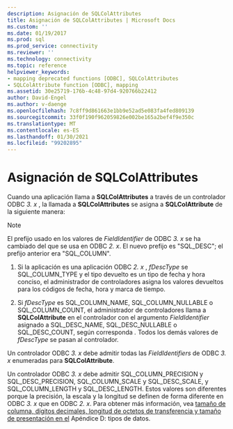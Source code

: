 ```yaml
---
description: Asignación de SQLColAttributes
title: Asignación de SQLColAttributes | Microsoft Docs
ms.custom: ''
ms.date: 01/19/2017
ms.prod: sql
ms.prod_service: connectivity
ms.reviewer: ''
ms.technology: connectivity
ms.topic: reference
helpviewer_keywords:
- mapping deprecated functions [ODBC], SQLColAttributes
- SQLColAttribute function [ODBC], mapping
ms.assetid: 30e25719-176b-4c48-97d4-920766b22412
author: David-Engel
ms.author: v-daenge
ms.openlocfilehash: 7c8ff9d861663e1bb9e52ad5e083fa4fed809139
ms.sourcegitcommit: 33f0f190f962059826e002be165a2bef4f9e350c
ms.translationtype: MT
ms.contentlocale: es-ES
ms.lasthandoff: 01/30/2021
ms.locfileid: "99202895"
---
```

# <a name="sqlcolattributes-mapping"></a>Asignación de SQLColAttributes
Cuando una aplicación llama a **SQLColAttributes** a través de un controlador ODBC *3. x* , la llamada a **SQLColAttributes** se asigna a **SQLColAttribute** de la siguiente manera:  
  
> [!NOTE]
>  El prefijo usado en los valores de *FieldIdentifier* de ODBC *3. x* se ha cambiado del que se usa en ODBC *2. x*. El nuevo prefijo es "SQL_DESC"; el prefijo anterior era "SQL_COLUMN".  
  
1.  Si la aplicación es una aplicación ODBC *2. x* , *fDescType* se SQL_COLUMN_TYPE y el tipo devuelto es un tipo de fecha y hora conciso, el administrador de controladores asigna los valores devueltos para los códigos de fecha, hora y marca de tiempo.  
  
2.  Si *fDescType* es SQL_COLUMN_NAME, SQL_COLUMN_NULLABLE o SQL_COLUMN_COUNT, el administrador de controladores llama a **SQLColAttribute** en el controlador con el argumento *FieldIdentifier* asignado a SQL_DESC_NAME, SQL_DESC_NULLABLE o SQL_DESC_COUNT, según corresponda *.* Todos los demás valores de *fDescType* se pasan al controlador.  
  
 Un controlador ODBC *3. x* debe admitir todas las *FieldIdentifiers* de ODBC *3. x* enumeradas para **SQLColAttribute**.  
  
 Un controlador ODBC *3. x* debe admitir SQL_COLUMN_PRECISION y SQL_DESC_PRECISION, SQL_COLUMN_SCALE y SQL_DESC_SCALE, y SQL_COLUMN_LENGTH y SQL_DESC_LENGTH. Estos valores son diferentes porque la precisión, la escala y la longitud se definen de forma diferente en ODBC *3. x* que en ODBC *2. x*. Para obtener más información, vea [tamaño de columna, dígitos decimales, longitud de octetos de transferencia y tamaño de presentación en el](../../../odbc/reference/appendixes/column-size-decimal-digits-transfer-octet-length-and-display-size.md) Apéndice D: tipos de datos.
